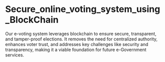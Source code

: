 # Secure_online_voting_system_using_BlockChain
Our e-voting system leverages blockchain to ensure secure, transparent, and tamper-proof elections. It removes the need for centralized authority, enhances voter trust, and addresses key challenges like security and transparency, making it a viable foundation for future e-Government services.

